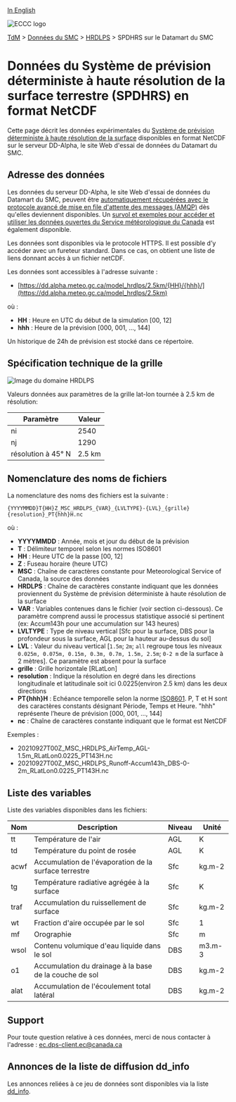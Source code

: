 [In English](readme_hrdlps-datamart_en.md)

![ECCC logo](../../img_eccc-logo.png)

[TdM](../../readme_fr.md) > [Données du SMC](../readme_fr.md) > [HRDLPS](readme_hrdlps_fr.md) > SPDHRS sur le Datamart du SMC

# Données du Système de prévision déterministe à haute résolution de la surface terrestre (SPDHRS) en format NetCDF

Cette page décrit les données expérimentales du [Système de prévision déterministe à haute résolution de la surface](./readme_hrdlps_fr.md) disponibles en format NetCDF sur le serveur DD-Alpha, le site Web d'essai de données du Datamart du SMC.

## Adresse des données 

Les données du serveur DD-Alpha, le site Web d'essai de données du Datamart du SMC, peuvent être [automatiquement récupérées avec le protocole avancé de mise en file d'attente des messages (AMQP)](../../msc-datamart/amqp_fr.md) dès qu'elles deviennent disponibles. Un [survol et exemples pour accéder et utiliser les données ouvertes du Service météorologique du Canada](../../usage/readme_fr.md) est également disponible.

Les données sont disponibles via le protocole HTTPS. Il est possible d’y accéder avec un fureteur standard. Dans ce cas, on obtient une liste de liens donnant accès à un fichier netCDF. 

Les données sont accessibles à l'adresse suivante :

* [https://dd.alpha.meteo.gc.ca/model_hrdlps/2.5km/{HH}/{hhh}/](https://dd.alpha.meteo.gc.ca/model_hrdlps/2.5km)                  

où :

* __HH__ : Heure en UTC du début de la simulation [00, 12]
* __hhh__ : Heure de la prévision [000, 001, ..., 144] 

Un historique de 24h de prévision est stocké dans ce répertoire.

## Spécification technique de la grille  

![Image du domaine HRDLPS](https://collaboration.cmc.ec.gc.ca/cmc/cmos/public_doc/msc-data/nwp_hrdlps/grille_hrdlps.png)

Valeurs données aux paramètres de la grille lat-lon tournée à 2.5 km de résolution:

| Paramètre | Valeur |
| ------ | ------ |
| ni | 2540 | 
| nj | 1290 | 
| résolution à 45° N | 2.5 km |


## Nomenclature des noms de fichiers 

La nomenclature des noms des fichiers est la suivante :

`{YYYYMMDD}T{HH}Z_MSC_HRDLPS_{VAR}_{LVLTYPE}-{LVL}_{grille}{resolution}_PT{hhh}H.nc`

où :

* __YYYYMMDD__ : Année, mois et jour du début de la prévision
* __T__ : Délimiteur temporel selon les normes ISO8601
* __HH__ : Heure UTC de la passe [00, 12]
* __Z__ : Fuseau horaire (heure UTC)
* __MSC__ : Chaîne de caractères constante pour Meteorological Service of Canada, la source des données
* __HRDLPS__ : Chaîne de caractères constante indiquant que les données proviennent du Système de prévision déterministe à haute résolution de la surface
* __VAR__ : Variables contenues dans le fichier (voir section ci-dessous). Ce paramètre comprend aussi le processus statistique associé si pertinent (ex: Accum143h pour une accumulation sur 143 heures)
* __LVLTYPE__ : Type de niveau vertical [Sfc pour la surface, DBS pour la profondeur sous la surface, AGL pour la hauteur au-dessus du sol]
* __LVL__ : Valeur du niveau vertical [`1.5m`; `2m`; `all` regroupe tous les niveaux `0.025m, 0.075m, 0.15m, 0.3m, 0.7m, 1.5m, 2.5m`; `0-2 m` de la surface à 2 mètres]. Ce paramètre est absent pour la surface
* __grille__ : Grille horizontale [RLatLon]
* __resolution__ : Indique la résolution en degré dans les directions longitudinale et latitudinale soit ici 0.0225(environ 2.5 km) dans les deux directions
* __PT{hhh}H__ : Echéance temporelle selon la norme [ISO8601](https://en.wikipedia.org/wiki/ISO_8601). P, T et H sont des caractères constants désignant Période, Temps et Heure. "hhh" représente l’heure de prévision  [000, 001, ..., 144]
* __nc__ : Chaîne de caractères constante indiquant que le format est NetCDF

Exemples :

* 20210927T00Z_MSC_HRDLPS_AirTemp_AGL-1.5m_RLatLon0.0225_PT143H.nc
* 20210927T00Z_MSC_HRDLPS_Runoff-Accum143h_DBS-0-2m_RLatLon0.0225_PT143H.nc

## Liste des variables

Liste des variables disponibles dans les fichiers:


|Nom   | Description|  Niveau|  Unité|
|---------|---------------|----------|----------|
|tt     |Température de l'air                            |   AGL|    K|
|td      |Température du point de rosée  |   AGL|     K|
|acwf      |Accumulation de l'évaporation de la surface terrestre |   Sfc|     kg.m-2|
|tg      |Température radiative agrégée à la surface |   Sfc|      K|
|traf      |Accumulation du ruissellement de surface |   Sfc|     kg.m-2|
|wt      |Fraction d'aire occupée par le sol  |   Sfc|       1|
|mf      |Orographie  |   Sfc|       m|
|wsol      |Contenu volumique d'eau liquide dans le sol |   DBS|  m3.m-3|
|o1      |Accumulation du drainage à la base de la couche de sol |   DBS|   kg.m-2|
|alat      |Accumulation de l'écoulement total latéral  |   DBS|    kg.m-2|

## Support

Pour toute question relative à ces données, merci de nous contacter à l'adresse : [ec.dps-client.ec@canada.ca](mailto:ec.dps-client.ec@canada.ca)

## Annonces de la liste de diffusion dd_info 

Les annonces reliées à ce jeu de données sont disponibles via la liste [dd_info](https://lists.ec.gc.ca/cgi-bin/mailman/listinfo/dd_info).

